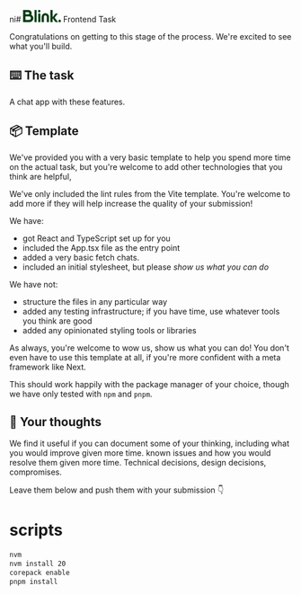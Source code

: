 ni# <img src="public/Blink-text.svg" alt="Blink logo" height="22"/> Frontend Task

Congratulations on getting to this stage of the process. We're excited to see what you'll build.

## ⌨️ The task

A chat app with these features.

## 📦 Template

We've provided you with a very basic template to help you spend more time on the actual task, but you're welcome to add
other technologies that you think are helpful,

We've only included the lint rules from the Vite template. You're welcome to add more if they will help increase the quality of your submission!


We have:
- got React and TypeScript set up for you
- included the App.tsx file as the entry point
- added a very basic fetch chats.
- included an initial stylesheet, but please _show us what you can do_

We have not:
- structure the files in any particular way
- added any testing infrastructure; if you have time, use whatever tools you think are good
- added any opinionated styling tools or libraries 

As always, you're welcome to wow us, show us what you can do! You don't even have to use this template at all, if you're more confident with a meta framework like Next.

This should work happily with the package manager of your choice, though we have only tested with `npm` and `pnpm`.


## 💭 Your thoughts

We find it useful if you can document some of your thinking, including what you would improve given more time.
known issues and how you would resolve them given more time. Technical decisions, design decisions, compromises.

Leave them below and push them with your submission 👇


# scripts

```shell
nvm
nvm install 20
corepack enable
pnpm install
```